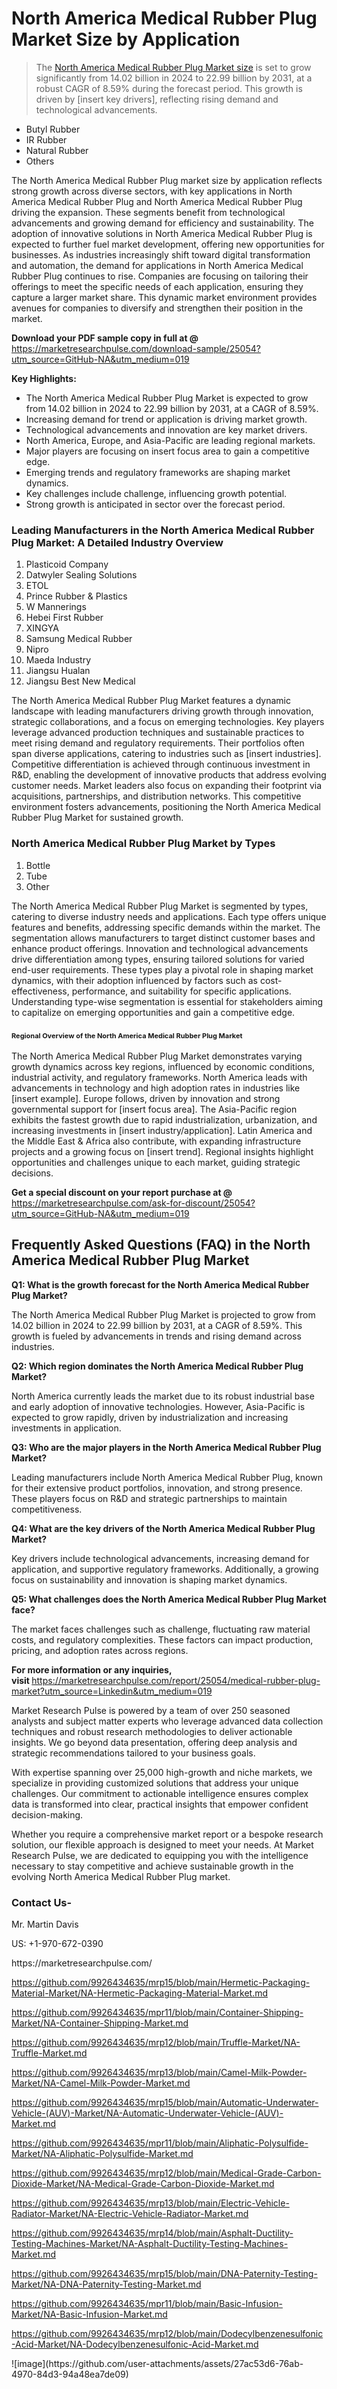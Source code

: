 <h1>North America Medical Rubber Plug Market&nbsp;Size by Application</h1><blockquote><p>The <a href="https://marketresearchpulse.com/download-sample/25054?utm_source=GitHub-NA&amp;utm_medium=019">North America Medical Rubber Plug Market size</a> is set to grow significantly from 14.02 billion in 2024 to 22.99 billion by 2031, at a robust CAGR of 8.59% during the forecast period. This growth is driven by [insert key drivers], reflecting rising demand and technological advancements.</p></blockquote><ul><li>Butyl Rubber<li> IR Rubber<li> Natural Rubber<li> Others</li></ul><p>The North America Medical Rubber Plug market size by application reflects strong growth across diverse sectors, with key applications in North America Medical Rubber Plug and North America Medical Rubber Plug driving the expansion. These segments benefit from technological advancements and growing demand for efficiency and sustainability. The adoption of innovative solutions in North America Medical Rubber Plug is expected to further fuel market development, offering new opportunities for businesses. As industries increasingly shift toward digital transformation and automation, the demand for applications in North America Medical Rubber Plug continues to rise. Companies are focusing on tailoring their offerings to meet the specific needs of each application, ensuring they capture a larger market share. This dynamic market environment provides avenues for companies to diversify and strengthen their position in the market.</p><p><strong>Download your PDF sample copy in full at @ </strong><a href="https://marketresearchpulse.com/download-sample/25054?utm_source=GitHub-NA&amp;utm_medium=019">https://marketresearchpulse.com/download-sample/25054?utm_source=GitHub-NA&amp;utm_medium=019</a></p><p><strong>Key Highlights: </strong></p><ul><li>The North America Medical Rubber Plug Market is expected to grow from 14.02 billion in 2024 to 22.99 billion by 2031, at a CAGR of 8.59%.</li><li>Increasing demand for trend or application is driving market growth.</li><li>Technological advancements and innovation are key market drivers.</li><li>North America, Europe, and Asia-Pacific are leading regional markets.</li><li>Major players are focusing on insert focus area to gain a competitive edge.</li><li>Emerging trends and regulatory frameworks are shaping market dynamics.</li><li>Key challenges include challenge, influencing growth potential.</li><li>Strong growth is anticipated in sector over the forecast period.</li></ul><h3>Leading Manufacturers in the North America Medical Rubber Plug Market: A Detailed Industry Overview</h3><ol><li>Plasticoid Company</li><li>Datwyler Sealing Solutions</li><li>ETOL</li><li>Prince Rubber & Plastics</li><li>W Mannerings</li><li>Hebei First Rubber</li><li>XINGYA</li><li>Samsung Medical Rubber</li><li>Nipro</li><li>Maeda Industry</li><li>Jiangsu Hualan</li><li>Jiangsu Best New Medical</li></ol><div class="flex max-w-full flex-col flex-grow"><div class="min-h-8 text-message flex w-full flex-col items-end gap-2 whitespace-normal break-words [.text-message+&amp;]:mt-5" dir="auto" data-message-author-role="assistant" data-message-id="fd8432e4-4910-450d-b182-61b7bfb0a01f" data-message-model-slug="gpt-4o"><div class="flex w-full flex-col gap-1 empty:hidden first:pt-[3px]"><div class="markdown prose w-full break-words dark:prose-invert light"><p>The North America Medical Rubber Plug Market features a dynamic landscape with leading manufacturers driving growth through innovation, strategic collaborations, and a focus on emerging technologies. Key players leverage advanced production techniques and sustainable practices to meet rising demand and regulatory requirements. Their portfolios often span diverse applications, catering to industries such as [insert industries]. Competitive differentiation is achieved through continuous investment in R&amp;D, enabling the development of innovative products that address evolving customer needs. Market leaders also focus on expanding their footprint via acquisitions, partnerships, and distribution networks. This competitive environment fosters advancements, positioning the North America Medical Rubber Plug Market for sustained growth.</p></div></div></div></div><h3>North America Medical Rubber Plug Market by Types</h3><ol><li>Bottle<li> Tube<li> Other</li></ol><div class="flex max-w-full flex-col flex-grow"><div class="min-h-8 text-message flex w-full flex-col items-end gap-2 whitespace-normal break-words [.text-message+&amp;]:mt-5" dir="auto" data-message-author-role="assistant" data-message-id="084470be-0bb7-4664-bddf-5156b4f41249" data-message-model-slug="gpt-4o-mini"><div class="flex w-full flex-col gap-1 empty:hidden first:pt-[3px]"><div class="markdown prose w-full break-words dark:prose-invert light"><p>The North America Medical Rubber Plug Market is segmented by types, catering to diverse industry needs and applications. Each type offers unique features and benefits, addressing specific demands within the market. The segmentation allows manufacturers to target distinct customer bases and enhance product offerings. Innovation and technological advancements drive differentiation among types, ensuring tailored solutions for varied end-user requirements. These types play a pivotal role in shaping market dynamics, with their adoption influenced by factors such as cost-effectiveness, performance, and suitability for specific applications. Understanding type-wise segmentation is essential for stakeholders aiming to capitalize on emerging opportunities and gain a competitive edge.</p></div></div></div></div><h3><span style="font-size: 11px;">Regional Overview of the North America Medical Rubber Plug Market</span></h3><div class="flex max-w-full flex-col flex-grow"><div class="min-h-8 text-message flex w-full flex-col items-end gap-2 whitespace-normal break-words [.text-message+&amp;]:mt-5" dir="auto" data-message-author-role="assistant" data-message-id="e9038762-ce64-4e30-91c9-9bd413514231" data-message-model-slug="gpt-4o-mini"><div class="flex w-full flex-col gap-1 empty:hidden first:pt-[3px]"><div class="markdown prose w-full break-words dark:prose-invert light"><p>The North America Medical Rubber Plug Market demonstrates varying growth dynamics across key regions, influenced by economic conditions, industrial activity, and regulatory frameworks. North America leads with advancements in technology and high adoption rates in industries like [insert example]. Europe follows, driven by innovation and strong governmental support for [insert focus area]. The Asia-Pacific region exhibits the fastest growth due to rapid industrialization, urbanization, and increasing investments in [insert industry/application]. Latin America and the Middle East &amp; Africa also contribute, with expanding infrastructure projects and a growing focus on [insert trend]. Regional insights highlight opportunities and challenges unique to each market, guiding strategic decisions.</p></div></div></div></div><p><strong>Get a special discount on your report purchase at @ </strong><a href="https://marketresearchpulse.com/ask-for-discount/25054?utm_source=GitHub-NA&amp;utm_medium=019">https://marketresearchpulse.com/ask-for-discount/25054?utm_source=GitHub-NA&amp;utm_medium=019</a></p><h2>Frequently Asked Questions (FAQ) in the North America Medical Rubber Plug Market</h2><p><strong>Q1: What is the growth forecast for the North America Medical Rubber Plug Market?</strong></p><p>The North America Medical Rubber Plug Market is projected to grow from 14.02 billion in 2024 to 22.99 billion by 2031, at a CAGR of 8.59%. This growth is fueled by advancements in trends and rising demand across industries.</p><p><strong>Q2: Which region dominates the North America Medical Rubber Plug Market?</strong></p><p>North America currently leads the market due to its robust industrial base and early adoption of innovative technologies. However, Asia-Pacific is expected to grow rapidly, driven by industrialization and increasing investments in application.</p><p><strong>Q3: Who are the major players in the North America Medical Rubber Plug Market?</strong></p><p>Leading manufacturers include North America Medical Rubber Plug, known for their extensive product portfolios, innovation, and strong presence. These players focus on R&amp;D and strategic partnerships to maintain competitiveness.</p><p><strong>Q4: What are the key drivers of the North America Medical Rubber Plug Market?</strong></p><p>Key drivers include technological advancements, increasing demand for application, and supportive regulatory frameworks. Additionally, a growing focus on sustainability and innovation is shaping market dynamics.</p><p><strong>Q5: What challenges does the North America Medical Rubber Plug Market face?</strong></p><p>The market faces challenges such as challenge, fluctuating raw material costs, and regulatory complexities. These factors can impact production, pricing, and adoption rates across regions.</p><p><strong>For more information or any inquiries, visit&nbsp;</strong><a href="https://marketresearchpulse.com/report/25054/medical-rubber-plug-market?utm_source=Linkedin&utm_medium=019">https://marketresearchpulse.com/report/25054/medical-rubber-plug-market?utm_source=Linkedin&utm_medium=019</a></p><p>Market Research Pulse is powered by a team of over 250 seasoned analysts and subject matter experts who leverage advanced data collection techniques and robust research methodologies to deliver actionable insights. We go beyond data presentation, offering deep analysis and strategic recommendations tailored to your business goals.</p><p>With expertise spanning over 25,000 high-growth and niche markets, we specialize in providing customized solutions that address your unique challenges. Our commitment to actionable intelligence ensures complex data is transformed into clear, practical insights that empower confident decision-making.</p><p>Whether you require a comprehensive market report or a bespoke research solution, our flexible approach is designed to meet your needs. At Market Research Pulse, we are dedicated to equipping you with the intelligence necessary to stay competitive and achieve sustainable growth in the evolving North America Medical Rubber Plug market.</p><h3><strong>Contact Us-</strong></h3><p>Mr. Martin Davis</p><p>US: +1-970-672-0390</p><p>https://marketresearchpulse.com/</p><p><a href="https://github.com/9926434635/mrp15/blob/main/Hermetic-Packaging-Material-Market/NA-Hermetic-Packaging-Material-Market.md">https://github.com/9926434635/mrp15/blob/main/Hermetic-Packaging-Material-Market/NA-Hermetic-Packaging-Material-Market.md</a></p><p><a href="https://github.com/9926434635/mpr11/blob/main/Container-Shipping-Market/NA-Container-Shipping-Market.md">https://github.com/9926434635/mpr11/blob/main/Container-Shipping-Market/NA-Container-Shipping-Market.md</a></p><p><a href="https://github.com/9926434635/mrp12/blob/main/Truffle-Market/NA-Truffle-Market.md">https://github.com/9926434635/mrp12/blob/main/Truffle-Market/NA-Truffle-Market.md</a></p><p><a href="https://github.com/9926434635/mrp13/blob/main/Camel-Milk-Powder-Market/NA-Camel-Milk-Powder-Market.md">https://github.com/9926434635/mrp13/blob/main/Camel-Milk-Powder-Market/NA-Camel-Milk-Powder-Market.md</a></p><p><a href="https://github.com/9926434635/mrp15/blob/main/Automatic-Underwater-Vehicle-(AUV)-Market/NA-Automatic-Underwater-Vehicle-(AUV)-Market.md">https://github.com/9926434635/mrp15/blob/main/Automatic-Underwater-Vehicle-(AUV)-Market/NA-Automatic-Underwater-Vehicle-(AUV)-Market.md</a></p><p><a href="https://github.com/9926434635/mpr11/blob/main/Aliphatic-Polysulfide-Market/NA-Aliphatic-Polysulfide-Market.md">https://github.com/9926434635/mpr11/blob/main/Aliphatic-Polysulfide-Market/NA-Aliphatic-Polysulfide-Market.md</a></p><p><a href="https://github.com/9926434635/mrp12/blob/main/Medical-Grade-Carbon-Dioxide-Market/NA-Medical-Grade-Carbon-Dioxide-Market.md">https://github.com/9926434635/mrp12/blob/main/Medical-Grade-Carbon-Dioxide-Market/NA-Medical-Grade-Carbon-Dioxide-Market.md</a></p><p><a href="https://github.com/9926434635/mrp13/blob/main/Electric-Vehicle-Radiator-Market/NA-Electric-Vehicle-Radiator-Market.md">https://github.com/9926434635/mrp13/blob/main/Electric-Vehicle-Radiator-Market/NA-Electric-Vehicle-Radiator-Market.md</a></p><p><a href="https://github.com/9926434635/mrp14/blob/main/Asphalt-Ductility-Testing-Machines-Market/NA-Asphalt-Ductility-Testing-Machines-Market.md">https://github.com/9926434635/mrp14/blob/main/Asphalt-Ductility-Testing-Machines-Market/NA-Asphalt-Ductility-Testing-Machines-Market.md</a></p><p><a href="https://github.com/9926434635/mrp15/blob/main/DNA-Paternity-Testing-Market/NA-DNA-Paternity-Testing-Market.md">https://github.com/9926434635/mrp15/blob/main/DNA-Paternity-Testing-Market/NA-DNA-Paternity-Testing-Market.md</a></p><p><a href="https://github.com/9926434635/mpr11/blob/main/Basic-Infusion-Market/NA-Basic-Infusion-Market.md">https://github.com/9926434635/mpr11/blob/main/Basic-Infusion-Market/NA-Basic-Infusion-Market.md</a></p><p><a href="https://github.com/9926434635/mrp12/blob/main/Dodecylbenzenesulfonic-Acid-Market/NA-Dodecylbenzenesulfonic-Acid-Market.md">https://github.com/9926434635/mrp12/blob/main/Dodecylbenzenesulfonic-Acid-Market/NA-Dodecylbenzenesulfonic-Acid-Market.md</a></p>
![image](https://github.com/user-attachments/assets/27ac53d6-76ab-4970-84d3-94a48ea7de09)
